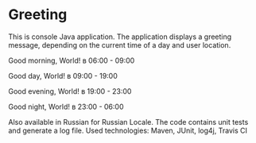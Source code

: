 
# Greeting
This is console Java application.
The application displays a greeting message, depending on the current time of a day and user location.

Good morning, World! в 06:00 - 09:00

Good day, World! в 09:00 - 19:00

Good evening, World! в 19:00 - 23:00

Good night, World! в 23:00 - 06:00

Also available in Russian for Russian Locale.
The code contains unit tests and generate a log file.
Used technologies: Maven, JUnit, log4j, Travis CI



